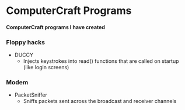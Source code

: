 # ComputerCraft Programs
#### ComputerCraft programs I have created

### Floppy hacks
- DUCCY
  - Injects keystrokes into read() functions that are called on startup (like login screens)

### Modem
- PacketSniffer
  - Sniffs packets sent across the broadcast and receiver channels
